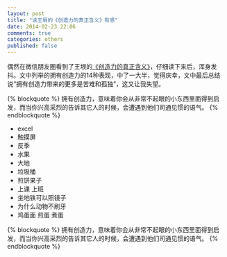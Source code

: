 ```yaml
---
layout: post
title: "读王垠的《创造力的真正含义》有感"
date: 2014-02-23 22:06
comments: true
categories: others
published: false
---
```


偶然在微信朋友圈看到了王垠的<a href="http://www.yinwang.org/blog-cn/2014/02/06/creativity/">《创造力的真正含义》</a>，仔细读下来后，浑身发抖。文中列举的拥有创造力的14种表现，中了一大半，觉得庆幸，文中最后总结说“拥有创造力带来的更多是苦难和孤独”，这又让我失望。

{% blockquote %}
拥有创造力，意味着你会从非常不起眼的小东西里面得到启发，而当你兴高采烈的告诉其它人的时候，会遭遇到他们司通见惯的语气。
{% endblockquote %}

- excel
- 触摸屏
- 反季
- 水果
- 大地
- 垃圾桶
- 煎饼果子
- 上课 上班
- 坐地铁可以照镜子
- 为什么动物不刷牙
- 鸡蛋面 煎蛋 煮蛋

{% blockquote %}
拥有创造力，意味着你会从非常不起眼的小东西里面得到启发，而当你兴高采烈的告诉其它人的时候，会遭遇到他们司通见惯的语气。
{% endblockquote %}
